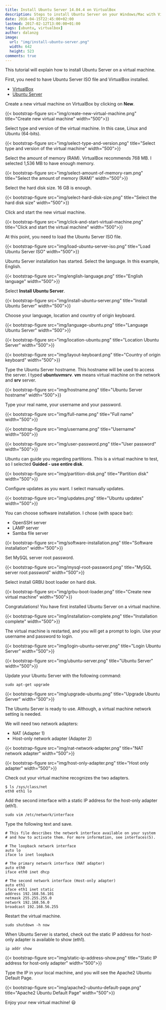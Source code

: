 ```yaml
---
title: Install Ubuntu Server 14.04.4 on VirtualBox
description: Steps to install Ubuntu Server on your Windows/Mac with VirtualBox.
date: 2016-04-15T22:45:00+02:00
lastmod: 2017-02-12T13:00:00+01:00
tags: [ubuntu, virtualbox]
author: dalanzg
image:
  url: "img/install-ubuntu-server.png"
  width: 642
  height: 523
comments: true
---
```


This tutorial will explain how to install Ubuntu Server on a virtual machine.

First, you need to have Ubuntu Server ISO file and VirtualBox installed.

- [VirtualBox](https://www.virtualbox.org/)
- [Ubuntu Server](http://www.ubuntu.com/download/server)

Create a new virtual machine on VirtualBox by clicking on **New**.

{{< bootstrap-figure src="img/create-new-virtual-machine.png" title="Create new virtual machine" width="500">}}

Select type and version of the virtual machine. In this case, Linux and Ubuntu (64-bits).

{{< bootstrap-figure src="img/select-type-and-version.png" title="Select type and version of the virtual machine" width="500">}}

Select the amount of memory (RAM). VirtualBox recommends 768 MB. I selected 1,536 MB to have enough memory.

{{< bootstrap-figure src="img/select-amount-of-memory-ram.png" title="Select the amount of memory (RAM)" width="500">}}

Select the hard disk size. 16 GB is enough.

{{< bootstrap-figure src="img/select-hard-disk-size.png" title="Select the hard disk size" width="500">}}

Click and start the new virtual machine.

{{< bootstrap-figure src="img/click-and-start-virtual-machine.png" title="Click and start the virtual machine" width="500">}}

At this point, you need to load the Ubuntu Server ISO file.

{{< bootstrap-figure src="img/load-ubuntu-server-iso.png" title="Load Ubuntu Server ISO" width="500">}}

Ubuntu Server installation has started. Select the language. In this example, English.

{{< bootstrap-figure src="img/english-language.png" title="English language" width="500">}}

Select **Install Ubuntu Server**.

{{< bootstrap-figure src="img/install-ubuntu-server.png" title="Install Ubuntu Server" width="500">}}

Choose your language, location and country of origin keyboard.

{{< bootstrap-figure src="img/language-ubuntu.png" title="Language Ubuntu Server" width="500">}}

{{< bootstrap-figure src="img/location-ubuntu.png" title="Location Ubuntu Server" width="500">}}

{{< bootstrap-figure src="img/layout-keyboard.png" title="Country of origin keyboard" width="500">}}

Type the Ubuntu Server hostname. This hostname will be used to access the server. I typed **ubuntuvmsrv**. **vm** means virtual machine on the network and **srv** server.

{{< bootstrap-figure src="img/hostname.png" title="Ubuntu Server hostname" width="500">}}

Type your real name, your username and your password.

{{< bootstrap-figure src="img/full-name.png" title="Full name" width="500">}}

{{< bootstrap-figure src="img/username.png" title="Username" width="500">}}

{{< bootstrap-figure src="img/user-password.png" title="User password" width="500">}}

Ubuntu can guide you regarding partitions. This is a virtual machine to test, so I selected **Guided - use entire disk**.

{{< bootstrap-figure src="img/partition-disk.png" title="Partition disk" width="500">}}

Configure updates as you want. I select manually updates.

{{< bootstrap-figure src="img/updates.png" title="Ubuntu updates" width="500">}}

You can choose software installation. I chose (with space bar):

- OpenSSH server
- LAMP server
- Samba file server

{{< bootstrap-figure src="img/software-installation.png" title="Software installation" width="500">}}

Set MySQL server root password.

{{< bootstrap-figure src="img/mysql-root-password.png" title="MySQL server root password" width="500">}}

Select install GRBU boot loader on hard disk.

{{< bootstrap-figure src="img/grbu-boot-loader.png" title="Create new virtual machine" width="500">}}

Congratulations! You have first installed Ubuntu Server on a virtual machine.

{{< bootstrap-figure src="img/installation-complete.png" title="Installation complete" width="500">}}

The virtual machine is restarted, and you will get a prompt to login. Use your username and password to login.

{{< bootstrap-figure src="img/login-ubuntu-server.png" title="Login Ubuntu Server" width="500">}}

{{< bootstrap-figure src="img/ubuntu-server.png" title="Ubuntu Server" width="500">}}

Update your Ubuntu Server with the following command:

```terminal
sudo apt-get upgrade
```

{{< bootstrap-figure src="img/upgrade-ubuntu.png" title="Upgrade Ubuntu Server" width="500">}}

The Ubuntu Server is ready to use. Although, a virtual machine network setting is needed.

We will need two network adapters:

- NAT (Adapter 1)
- Host-only network adapter (Adapter 2)

{{< bootstrap-figure src="img/nat-network-adapter.png" title="NAT network adapter" width="500">}}

{{< bootstrap-figure src="img/host-only-adapter.png" title="Host only adapter" width="500">}}

Check out your virtual machine recognizes the two adapters.

```terminal
$ ls /sys/class/net
eth0 eth1 lo
```

Add the second interface with a static IP address for the host-only adapter (eth1).

```terminal
sudo vim /etc/network/interface
```

Type the following text and save.

```vim
# This file describes the network interface available on your system
# and how to activate them. For more information, see interfaces(5).

# The loopback network interface
auto lo
iface lo inet loopback

# The primary network interface (NAT adapter)
auto eth0
iface eth0 inet dhcp

# The second network interface (Host-only adapter)
auto eth1
iface eth1 inet static
address 192.168.56.101
netmask 255.255.255.0
network 192.168.56.0
broadcast 192.168.56.255
```

Restart the virtual machine.

```terminal
sudo shutdown -h now
```

When Ubuntu Server is started, check out the static IP address for host-only adapter is available to show (eth1).

```terminal
ip addr show
```

{{< bootstrap-figure src="img/static-ip-address-show.png" title="Static IP address for host-only adapter" width="500">}}

Type the IP in your local machine, and you will see the Apache2 Ubuntu Default Page.

{{< bootstrap-figure src="img/apache2-ubuntu-default-page.png" title="Apache2 Ubuntu Default Page" width="500">}}

Enjoy your new virtual machine! 😃
